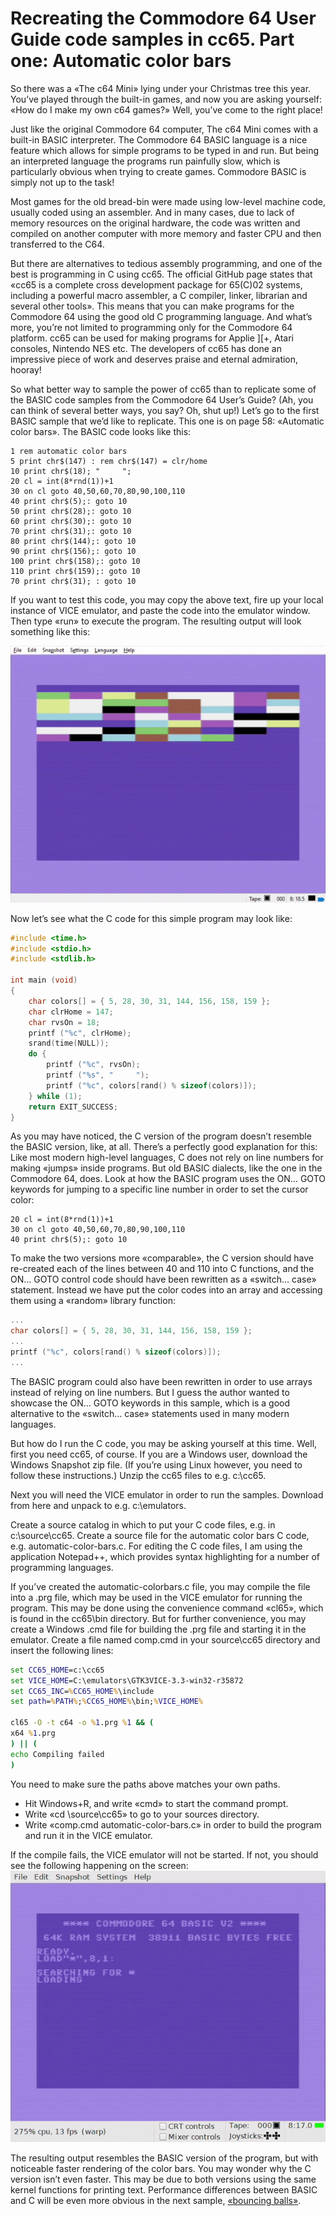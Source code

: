 Recreating the Commodore 64 User Guide code samples in cc65. Part one: Automatic color bars
================================================================
So there was a «The c64 Mini» lying under your Christmas tree this year. You’ve played through the built-in games, and
now you are asking yourself: «How do I make my own c64 games?» Well, you’ve come to the right place!

Just like the original Commodore 64 computer, The c64 Mini comes with a built-in BASIC interpreter. The Commodore 64
BASIC language is a nice feature which allows for simple programs to be typed in and run. But being an interpreted
language the programs run painfully slow, which is particularly obvious when trying to create games. Commodore BASIC is
simply not up to the task!

Most games for the old bread-bin were made using low-level machine code, usually coded using an assembler. And in many
cases, due to lack of memory resources on the original hardware, the code was written and compiled on another computer
with more memory and faster CPU and then transferred to the C64.

But there are alternatives to tedious assembly programming, and one of the best is programming in C using cc65. The
official GitHub page states that «cc65 is a complete cross development package for 65(C)02 systems, including a powerful
macro assembler, a C compiler, linker, librarian and several other tools». This means that you can make programs for the
Commodore 64 using the good old C programming language. And what’s more, you’re not limited to programming only for the
Commodore 64 platform. cc65 can be used for making programs for Applie ][+, Atari consoles, Nintendo NES etc. The
developers of cc65 has done an impressive piece of work and deserves praise and eternal admiration, hooray!

So what better way to sample the power of cc65 than to replicate some of the BASIC code samples from the Commodore 64
User’s Guide? (Ah, you can think of several better ways, you say? Oh, shut up!) Let’s go to the first BASIC sample that
we’d like to replicate. This one is on page 58: «Automatic color bars». The BASIC code looks like this:

```basic
1 rem automatic color bars
5 print chr$(147) : rem chr$(147) = clr/home
10 print chr$(18); "     ";
20 cl = int(8*rnd(1))+1
30 on cl goto 40,50,60,70,80,90,100,110
40 print chr$(5);: goto 10
50 print chr$(28);: goto 10
60 print chr$(30);: goto 10
70 print chr$(31);: goto 10
80 print chr$(144);: goto 10
90 print chr$(156);: goto 10
100 print chr$(158);: goto 10
110 print chr$(159);: goto 10                                                                                                                                                       70 print chr$(31); : goto 10
```

If you want to test this code, you may copy the above text, fire up your local instance of VICE emulator, and paste the
code into the emulator window. Then type «run» to execute the program. The resulting output will look something like
this:

![](media/random-color-bars-basic.gif)

Now let’s see what the C code for this simple program may look like:

```c
#include <time.h>
#include <stdio.h>
#include <stdlib.h>

int main (void)
{
	char colors[] = { 5, 28, 30, 31, 144, 156, 158, 159 };
	char clrHome = 147;
	char rvsOn = 18;
	printf ("%c", clrHome);
	srand(time(NULL)); 
	do {
		printf ("%c", rvsOn);
		printf ("%s", "     ");
		printf ("%c", colors[rand() % sizeof(colors)]);
	} while (1);
	return EXIT_SUCCESS;
}
```

As you may have noticed, the C version of the program doesn’t resemble the BASIC version, like, at all. There’s a
perfectly good explanation for this: Like most modern high-level languages, C does not rely on line numbers for making
«jumps» inside programs. But old BASIC dialects, like the one in the Commodore 64, does. Look at how the BASIC program
uses the ON… GOTO keywords for jumping to a specific line number in order to set the cursor color:

```basic
20 cl = int(8*rnd(1))+1
30 on cl goto 40,50,60,70,80,90,100,110
40 print chr$(5);: goto 10
```

To make the two versions more «comparable», the C version should have re-created each of the lines between 40 and 110
into C functions, and the ON… GOTO control code should have been rewritten as a «switch… case» statement. Instead we
have put the color codes into an array and accessing them using a «random» library function:

```c
...
char colors[] = { 5, 28, 30, 31, 144, 156, 158, 159 };
...
printf ("%c", colors[rand() % sizeof(colors)]);
...
```

The BASIC program could also have been rewritten in order to use arrays instead of relying on line numbers. But I guess
the author wanted to showcase the ON… GOTO keywords in this sample, which is a good alternative to the «switch… case»
statements used in many modern languages.

But how do I run the C code, you may be asking yourself at this time. Well, first you need cc65, of course. If you are a
Windows user, download the Windows Snapshot zip file. (If you’re using Linux however, you need to follow these
instructions.)  Unzip the cc65 files to e.g. c:\cc65.

Next you will need the VICE emulator in order to run the samples. Download from here and unpack to e.g. c:\emulators.

Create a source catalog in which to put your C code files, e.g. in c:\source\cc65. Create a source file for the
automatic color bars C code, e.g. automatic-color-bars.c. For editing the C code files, I am using the application
Notepad++, which provides syntax highlighting for a number of programming languages.

If you’ve created the automatic-colorbars.c file, you may compile the file into a .prg file, which may be used in the
VICE emulator for running the program. This may be done using the convenience command «cl65», which is found in the
cc65\bin directory. But for further convenience, you may create a Windows .cmd file for building the .prg file and
starting it in the emulator. Create a file named comp.cmd in your source\cc65 directory and insert the following lines:

```cmd
set CC65_HOME=c:\cc65
set VICE_HOME=C:\emulators\GTK3VICE-3.3-win32-r35872
set CC65_INC=%CC65_HOME%\include
set path=%PATH%;%CC65_HOME%\bin;%VICE_HOME%

cl65 -O -t c64 -o %1.prg %1 && (
x64 %1.prg
) || (
echo Compiling failed
)
```

You need to make sure the paths above matches your own paths.

- Hit Windows+R, and write «cmd» to start the command prompt.
- Write «cd \source\cc65» to go to your sources directory.
- Write «comp.cmd automatic-color-bars.c» in order to build the program and run it in the VICE emulator.

If the compile fails, the VICE emulator will not be started. If not, you should see the following happening on the
screen:
![](media/random-color-bars-c.gif)

The resulting output resembles the BASIC version of the program, but with noticeable faster rendering of the color bars.
You may wonder why the C version isn’t even faster. This may be due to both versions using the same kernel functions for
printing text. Performance differences between BASIC and C will be even more obvious in the next sample, [«bouncing
balls»](bouncing-balls.md).